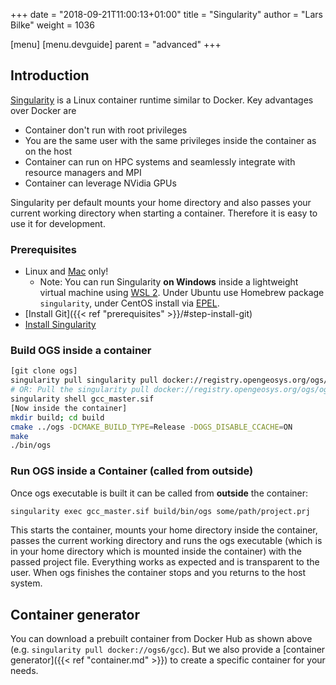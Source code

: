 +++
date = "2018-09-21T11:00:13+01:00"
title = "Singularity"
author = "Lars Bilke"
weight = 1036

[menu]
  [menu.devguide]
    parent = "advanced"
+++

## Introduction

[Singularity](https://www.sylabs.io) is a Linux container runtime similar to Docker. Key advantages over Docker are

- Container don't run with root privileges
- You are the same user with the same privileges inside the container as on the host
- Container can run on HPC systems and seamlessly integrate with resource managers and MPI
- Container can leverage NVidia GPUs

Singularity per default mounts your home directory and also passes your current working directory when starting a container. Therefore it is easy to use it for development.

### Prerequisites

- Linux and [Mac](https://sylabs.io/singularity-desktop-macos/) only!
  - Note: You can run Singularity **on Windows** inside a lightweight virtual machine using [WSL 2](https://docs.microsoft.com/en-us/windows/wsl/install-win10). Under Ubuntu use Homebrew package `singularity`, under CentOS install via [EPEL](https://sylabs.io/guides/3.0/user-guide/installation.html#install-the-centos-rhel-package-using-yum).
- [Install Git]({{< ref "prerequisites" >}}/#step-install-git)
- [Install Singularity](https://sylabs.io/guides/3.5/user-guide/quick_start.html#quick-installation-steps)

### Build OGS inside a container

```bash
[git clone ogs]
singularity pull singularity pull docker://registry.opengeosys.org/ogs/ogs/ogs/gcc:master # Downloads the image to gcc.sif
# OR: Pull the singularity pull docker://registry.opengeosys.org/ogs/ogs/ogs/gcc-gui:master image for compiling the Data Explorer
singularity shell gcc_master.sif
[Now inside the container]
mkdir build; cd build
cmake ../ogs -DCMAKE_BUILD_TYPE=Release -DOGS_DISABLE_CCACHE=ON
make
./bin/ogs
```

### Run OGS inside a Container (called from outside)

Once ogs executable is built it can be called from **outside** the container:

```bash
singularity exec gcc_master.sif build/bin/ogs some/path/project.prj
```

This starts the container, mounts your home directory inside the container, passes the current working directory and runs the ogs executable (which is in your home directory which is mounted inside the container) with the passed project file. Everything works as expected and is transparent to the user. When ogs finishes the container stops and you returns to the host system.

## Container generator

You can download a prebuilt container from Docker Hub as shown above (e.g. `singularity pull docker://ogs6/gcc`). But we also provide a [container generator]({{< ref "container.md" >}}) to create a specific container for your needs.
